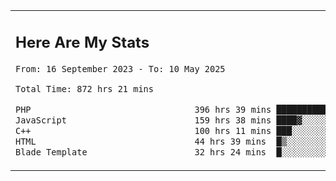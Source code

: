 <table border="0">
 <tr>
  <td>
      <h2>Here Are My Stats</h2>
 <!--START_SECTION:waka-->

```txt
From: 16 September 2023 - To: 10 May 2025

Total Time: 872 hrs 21 mins

PHP                                396 hrs 39 mins ███████████▒░░░░░░░░░░░░░   44.92 %
JavaScript                         159 hrs 38 mins ████▓░░░░░░░░░░░░░░░░░░░░   18.08 %
C++                                100 hrs 11 mins ███░░░░░░░░░░░░░░░░░░░░░░   11.35 %
HTML                               44 hrs 39 mins  █▒░░░░░░░░░░░░░░░░░░░░░░░   05.06 %
Blade Template                     32 hrs 24 mins  █░░░░░░░░░░░░░░░░░░░░░░░░   03.67 %
```

<!--END_SECTION:waka-->
  </td>
    <td>
   <div align="start">
        <a href="https://open.spotify.com/user/dxso20he52f5d4ti73duavf95">
        <img width="200px" src="https://spotify-github-profile.kittinanx.com/api/view.svg?uid=dxso20he52f5d4ti73duavf95&cover_image=true&theme=default&show_offline=false&background_color=121212&interchange=false" alt="Spotify Now Playing">
    </a>
</div> 

  </td>
 </tr>

</table>





